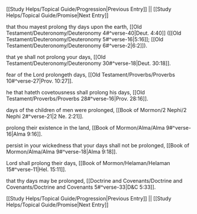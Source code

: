[[Study Helps/Topical Guide/Progression|Previous Entry]]  ||  [[Study Helps/Topical Guide/Promise|Next Entry]]

 that thou mayest prolong thy days upon the earth, [[Old Testament/Deuteronomy/Deuteronomy 4#^verse-40|Deut. 4:40]] ([[Old Testament/Deuteronomy/Deuteronomy 5#^verse-16|5:16]]; [[Old Testament/Deuteronomy/Deuteronomy 6#^verse-2|6:2]]).

 that ye shall not prolong your days, [[Old Testament/Deuteronomy/Deuteronomy 30#^verse-18|Deut. 30:18]].

 fear of the Lord prolongeth days, [[Old Testament/Proverbs/Proverbs 10#^verse-27|Prov. 10:27]].

 he that hateth covetousness shall prolong his days, [[Old Testament/Proverbs/Proverbs 28#^verse-16|Prov. 28:16]].

 days of the children of men were prolonged, [[Book of Mormon/2 Nephi/2 Nephi 2#^verse-21|2 Ne. 2:21]].

 prolong their existence in the land, [[Book of Mormon/Alma/Alma 9#^verse-16|Alma 9:16]].

 persist in your wickedness that your days shall not be prolonged, [[Book of Mormon/Alma/Alma 9#^verse-18|Alma 9:18]].

 Lord shall prolong their days, [[Book of Mormon/Helaman/Helaman 15#^verse-11|Hel. 15:11]].

 that thy days may be prolonged, [[Doctrine and Covenants/Doctrine and Covenants/Doctrine and Covenants 5#^verse-33|D&C 5:33]].

[[Study Helps/Topical Guide/Progression|Previous Entry]]  ||  [[Study Helps/Topical Guide/Promise|Next Entry]]